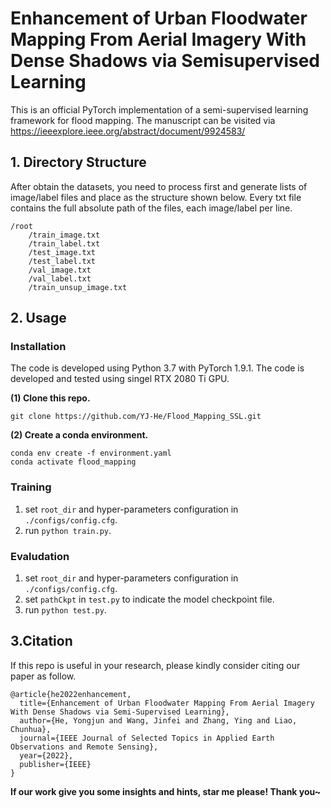# **Enhancement of Urban Floodwater Mapping From Aerial Imagery With Dense Shadows via Semisupervised Learning**

This is an official PyTorch implementation of a semi-supervised learning framework for flood mapping. The manuscript can be visited via https://ieeexplore.ieee.org/abstract/document/9924583/

## 1. Directory Structure    
After obtain the datasets, you need to process first and generate lists of image/label files and place as the structure shown below. Every txt file contains the full absolute path of the files, each image/label per line.
```
/root
    /train_image.txt
    /train_label.txt
    /test_image.txt
    /test_label.txt
    /val_image.txt
    /val_label.txt
    /train_unsup_image.txt
```
## 2. Usage
### Installation
The code is developed using Python 3.7 with PyTorch 1.9.1. The code is developed and tested using singel RTX 2080 Ti GPU.

**(1) Clone this repo.**
```
git clone https://github.com/YJ-He/Flood_Mapping_SSL.git
```

**(2) Create a conda environment.**  
```
conda env create -f environment.yaml
conda activate flood_mapping
```

### Training
1. set `root_dir` and hyper-parameters configuration in `./configs/config.cfg`.
2. run `python train.py`.

### Evaludation
1. set `root_dir` and hyper-parameters configuration in `./configs/config.cfg`.
2. set `pathCkpt` in `test.py` to indicate the model checkpoint file.
3. run `python test.py`.


## 3.Citation
If this repo is useful in your research, please kindly consider citing our paper as follow.
```
@article{he2022enhancement,
  title={Enhancement of Urban Floodwater Mapping From Aerial Imagery With Dense Shadows via Semi-Supervised Learning},
  author={He, Yongjun and Wang, Jinfei and Zhang, Ying and Liao, Chunhua},
  journal={IEEE Journal of Selected Topics in Applied Earth Observations and Remote Sensing},
  year={2022},
  publisher={IEEE}
}
```

**If our work give you some insights and hints, star me please! Thank you~**


